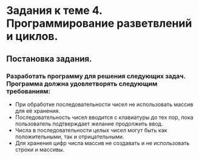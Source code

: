 # Задания к теме 4. Программирование разветвлений и циклов.
## Постановка задания.
### Разработать программу для решения следующих задач. Программа должна удовлетворять следующим требованиям:
- При обработке последовательности чисел не использовать массив для её хранения.
- Последовательность чисел вводится с клавиатуры до тех пор, пока пользователь подтверждает желание продолжить ввод.
- Числа в последовательности целых чисел могут быть как положительными, так и отрицательными.
- Для хранения цифр числа массив не создавать и не использовать строки и массивы.
